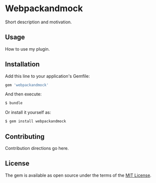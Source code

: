 # Webpackandmock
Short description and motivation.

## Usage
How to use my plugin.

## Installation
Add this line to your application's Gemfile:

```ruby
gem 'webpackandmock'
```

And then execute:
```bash
$ bundle
```

Or install it yourself as:
```bash
$ gem install webpackandmock
```

## Contributing
Contribution directions go here.

## License
The gem is available as open source under the terms of the [MIT License](https://opensource.org/licenses/MIT).
